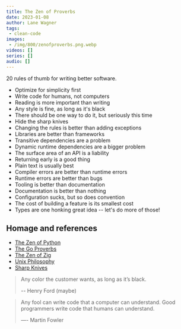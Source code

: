```yaml
---
title: The Zen of Proverbs
date: 2023-01-08
author: Lane Wagner
tags:
 - clean-code
images:
 - /img/800/zenofproverbs.png.webp
videos: []
series: []
audio: []
---
```


20 rules of thumb for writing better software.

* Optimize for simplicity first
* Write code for humans, not computers
* Reading is more important than writing
* Any style is fine, as long as it's black
* There should be one way to do it, but seriously this time
* Hide the sharp knives
* Changing the rules is better than adding exceptions
* Libraries are better than frameworks
* Transitive dependencies are a problem
* Dynamic runtime dependencies are a bigger problem
* The surface area of an API is a liability
* Returning early is a good thing
* Plain text is usually best
* Compiler errors are better than runtime errors
* Runtime errors are better than bugs
* Tooling is better than documentation
* Documentation is better than nothing
* Configuration sucks, but so does convention
* The cost of building a feature is its smallest cost
* Types are one honking great idea -- let's do more of those!

## Homage and references

* [The Zen of Python](https://peps.python.org/pep-0020/)
* [The Go Proverbs](https://go-proverbs.github.io/)
* [The Zen of Zig](https://ziglang.org/documentation/master/#Zen)
* [Unix Philosophy](https://en.wikipedia.org/wiki/Unix_philosophy#Origin)
* [Sharp Knives](https://rubyonrails.org/doctrine#provide-sharp-knives)

> Any color the customer wants, as long as it’s black.
> 
> -- Henry Ford (maybe)

> Any fool can write code that a computer can understand. Good programmers write code that humans can understand.
> 
> ―- Martin Fowler
